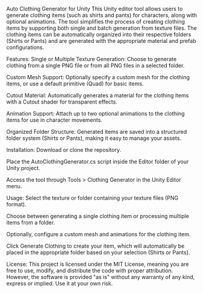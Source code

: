 Auto Clothing Generator for Unity
This Unity editor tool allows users to generate clothing items (such as shirts and pants) for characters, along with optional animations. The tool simplifies the process of creating clothing items by supporting both single and batch generation from texture files. The clothing items can be automatically organized into their respective folders (Shirts or Pants) and are generated with the appropriate material and prefab configurations.

Features:
Single or Multiple Texture Generation: Choose to generate clothing from a single PNG file or from all PNG files in a selected folder.

Custom Mesh Support: Optionally specify a custom mesh for the clothing items, or use a default primitive (Quad) for basic items.

Cutout Material: Automatically generates a material for the clothing items with a Cutout shader for transparent effects.

Animation Support: Attach up to two optional animations to the clothing items for use in character movements.

Organized Folder Structure: Generated items are saved into a structured folder system (Shirts or Pants), making it easy to manage your assets.

Installation:
Download or clone the repository.

Place the AutoClothingGenerator.cs script inside the Editor folder of your Unity project.

Access the tool through Tools > Clothing Generator in the Unity Editor menu.

Usage:
Select the texture or folder containing your texture files (PNG format).

Choose between generating a single clothing item or processing multiple items from a folder.

Optionally, configure a custom mesh and animations for the clothing item.

Click Generate Clothing to create your item, which will automatically be placed in the appropriate folder based on your selection (Shirts or Pants).

License:
This project is licensed under the MIT License, meaning you are free to use, modify, and distribute the code with proper attribution. However, the software is provided "as is" without any warranty of any kind, express or implied. Use it at your own risk.
